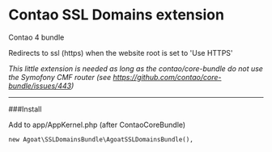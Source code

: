 # Contao SSL Domains extension
Contao 4 bundle

Redirects to ssl (https) when the website root is set to 'Use HTTPS'  

*This little extension is needed as long as the contao/core-bundle do not use the Symofony CMF router 
(see https://github.com/contao/core-bundle/issues/443)*
___

###Install

Add to app/AppKernel.php (after ContaoCoreBundle)
```
new Agoat\SSLDomainsBundle\AgoatSSLDomainsBundle(),
```
